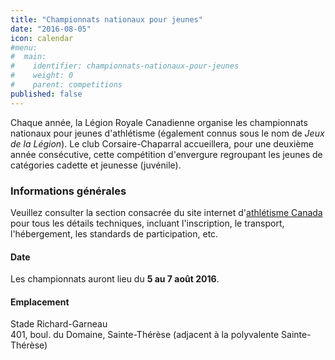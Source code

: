 ```yaml
---
title: "Championnats nationaux pour jeunes"
date: "2016-08-05"
icon: calendar
#menu:
#  main:
#    identifier: championnats-nationaux-pour-jeunes
#    weight: 0
#    parent: competitions
published: false
---
```


Chaque année, la Légion Royale Canadienne organise les championnats nationaux pour jeunes d'athlétisme (également connus sous le nom de <i>Jeux de la Légion</i>). Le club Corsaire-Chaparral accueillera, pour une deuxième année consécutive, cette compétition d'envergure regroupant les jeunes de catégories cadette et jeunesse (juvénile).

### Informations générales

Veuillez consulter la section consacrée du site internet d'[athlétisme Canada](http://athletics.ca/fr/championnat/championnat-canadien-jeunesse-de-la-legion/) pour tous les détails techniques, incluant l'inscription, le transport, l'hébergement, les standards de participation, etc. 

#### Date

Les championnats auront lieu du <strong>5 au 7 août 2016</strong>.

#### Emplacement

Stade Richard-Garneau  
401, boul. du Domaine, Sainte-Thérèse (adjacent à la polyvalente Sainte-Thérèse)
